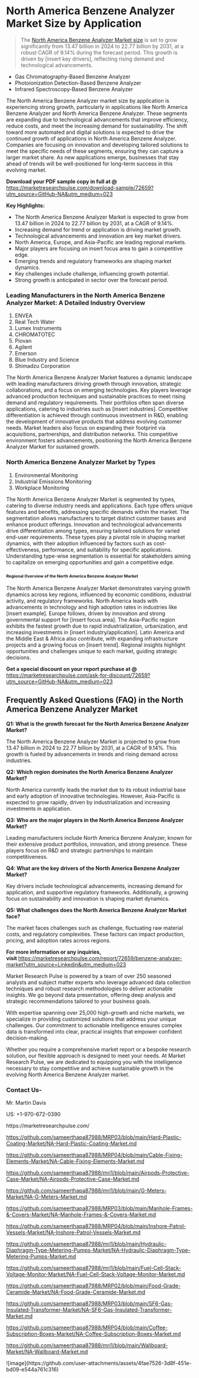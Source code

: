 <h1>North America Benzene Analyzer Market&nbsp;Size by Application</h1><blockquote><p>The <a href="https://marketresearchpulse.com/download-sample/72659?utm_source=GitHub-NA&amp;utm_medium=023">North America Benzene Analyzer Market size</a> is set to grow significantly from 13.47 billion in 2024 to 22.77 billion by 2031, at a robust CAGR of 9.14% during the forecast period. This growth is driven by [insert key drivers], reflecting rising demand and technological advancements.</p></blockquote><ul><li>Gas Chromatography-Based Benzene Analyzer<li> Photoionization Detection-Based Benzene Analyzer<li> Infrared Spectroscopy-Based Benzene Analyzer</li></ul><p>The North America Benzene Analyzer market size by application is experiencing strong growth, particularly in applications like North America Benzene Analyzer and North America Benzene Analyzer. These segments are expanding due to technological advancements that improve efficiency, reduce costs, and meet the increasing demand for sustainability. The shift toward more automated and digital solutions is expected to drive the continued growth of applications in North America Benzene Analyzer. Companies are focusing on innovation and developing tailored solutions to meet the specific needs of these segments, ensuring they can capture a larger market share. As new applications emerge, businesses that stay ahead of trends will be well-positioned for long-term success in this evolving market.</p><p><strong>Download your PDF sample copy in full at @ </strong><a href="https://marketresearchpulse.com/download-sample/72659?utm_source=GitHub-NA&amp;utm_medium=023">https://marketresearchpulse.com/download-sample/72659?utm_source=GitHub-NA&amp;utm_medium=023</a></p><p><strong>Key Highlights: </strong></p><ul><li>The North America Benzene Analyzer Market is expected to grow from 13.47 billion in 2024 to 22.77 billion by 2031, at a CAGR of 9.14%.</li><li>Increasing demand for trend or application is driving market growth.</li><li>Technological advancements and innovation are key market drivers.</li><li>North America, Europe, and Asia-Pacific are leading regional markets.</li><li>Major players are focusing on insert focus area to gain a competitive edge.</li><li>Emerging trends and regulatory frameworks are shaping market dynamics.</li><li>Key challenges include challenge, influencing growth potential.</li><li>Strong growth is anticipated in sector over the forecast period.</li></ul><h3>Leading Manufacturers in the North America Benzene Analyzer Market: A Detailed Industry Overview</h3><ol><li>ENVEA</li><li>Real Tech Water</li><li>Lumex Instruments</li><li>CHROMATOTEC</li><li>Piovan</li><li>Agilent</li><li>Emerson</li><li>Blue Industry and Science</li><li>Shimadzu Corporation</li></ol><div class="flex max-w-full flex-col flex-grow"><div class="min-h-8 text-message flex w-full flex-col items-end gap-2 whitespace-normal break-words [.text-message+&amp;]:mt-5" dir="auto" data-message-author-role="assistant" data-message-id="fd8432e4-4910-450d-b182-61b7bfb0a01f" data-message-model-slug="gpt-4o"><div class="flex w-full flex-col gap-1 empty:hidden first:pt-[3px]"><div class="markdown prose w-full break-words dark:prose-invert light"><p>The North America Benzene Analyzer Market features a dynamic landscape with leading manufacturers driving growth through innovation, strategic collaborations, and a focus on emerging technologies. Key players leverage advanced production techniques and sustainable practices to meet rising demand and regulatory requirements. Their portfolios often span diverse applications, catering to industries such as [insert industries]. Competitive differentiation is achieved through continuous investment in R&amp;D, enabling the development of innovative products that address evolving customer needs. Market leaders also focus on expanding their footprint via acquisitions, partnerships, and distribution networks. This competitive environment fosters advancements, positioning the North America Benzene Analyzer Market for sustained growth.</p></div></div></div></div><h3>North America Benzene Analyzer Market by Types</h3><ol><li>Environmental Monitoring<li> Industrial Emissions Monitoring<li> Workplace Monitoring</li></ol><div class="flex max-w-full flex-col flex-grow"><div class="min-h-8 text-message flex w-full flex-col items-end gap-2 whitespace-normal break-words [.text-message+&amp;]:mt-5" dir="auto" data-message-author-role="assistant" data-message-id="084470be-0bb7-4664-bddf-5156b4f41249" data-message-model-slug="gpt-4o-mini"><div class="flex w-full flex-col gap-1 empty:hidden first:pt-[3px]"><div class="markdown prose w-full break-words dark:prose-invert light"><p>The North America Benzene Analyzer Market is segmented by types, catering to diverse industry needs and applications. Each type offers unique features and benefits, addressing specific demands within the market. The segmentation allows manufacturers to target distinct customer bases and enhance product offerings. Innovation and technological advancements drive differentiation among types, ensuring tailored solutions for varied end-user requirements. These types play a pivotal role in shaping market dynamics, with their adoption influenced by factors such as cost-effectiveness, performance, and suitability for specific applications. Understanding type-wise segmentation is essential for stakeholders aiming to capitalize on emerging opportunities and gain a competitive edge.</p></div></div></div></div><h3><span style="font-size: 11px;">Regional Overview of the North America Benzene Analyzer Market</span></h3><div class="flex max-w-full flex-col flex-grow"><div class="min-h-8 text-message flex w-full flex-col items-end gap-2 whitespace-normal break-words [.text-message+&amp;]:mt-5" dir="auto" data-message-author-role="assistant" data-message-id="e9038762-ce64-4e30-91c9-9bd413514231" data-message-model-slug="gpt-4o-mini"><div class="flex w-full flex-col gap-1 empty:hidden first:pt-[3px]"><div class="markdown prose w-full break-words dark:prose-invert light"><p>The North America Benzene Analyzer Market demonstrates varying growth dynamics across key regions, influenced by economic conditions, industrial activity, and regulatory frameworks. North America leads with advancements in technology and high adoption rates in industries like [insert example]. Europe follows, driven by innovation and strong governmental support for [insert focus area]. The Asia-Pacific region exhibits the fastest growth due to rapid industrialization, urbanization, and increasing investments in [insert industry/application]. Latin America and the Middle East &amp; Africa also contribute, with expanding infrastructure projects and a growing focus on [insert trend]. Regional insights highlight opportunities and challenges unique to each market, guiding strategic decisions.</p></div></div></div></div><p><strong>Get a special discount on your report purchase at @ </strong><a href="https://marketresearchpulse.com/ask-for-discount/72659?utm_source=GitHub-NA&amp;utm_medium=023">https://marketresearchpulse.com/ask-for-discount/72659?utm_source=GitHub-NA&amp;utm_medium=023</a></p><h2>Frequently Asked Questions (FAQ) in the North America Benzene Analyzer Market</h2><p><strong>Q1: What is the growth forecast for the North America Benzene Analyzer Market?</strong></p><p>The North America Benzene Analyzer Market is projected to grow from 13.47 billion in 2024 to 22.77 billion by 2031, at a CAGR of 9.14%. This growth is fueled by advancements in trends and rising demand across industries.</p><p><strong>Q2: Which region dominates the North America Benzene Analyzer Market?</strong></p><p>North America currently leads the market due to its robust industrial base and early adoption of innovative technologies. However, Asia-Pacific is expected to grow rapidly, driven by industrialization and increasing investments in application.</p><p><strong>Q3: Who are the major players in the North America Benzene Analyzer Market?</strong></p><p>Leading manufacturers include North America Benzene Analyzer, known for their extensive product portfolios, innovation, and strong presence. These players focus on R&amp;D and strategic partnerships to maintain competitiveness.</p><p><strong>Q4: What are the key drivers of the North America Benzene Analyzer Market?</strong></p><p>Key drivers include technological advancements, increasing demand for application, and supportive regulatory frameworks. Additionally, a growing focus on sustainability and innovation is shaping market dynamics.</p><p><strong>Q5: What challenges does the North America Benzene Analyzer Market face?</strong></p><p>The market faces challenges such as challenge, fluctuating raw material costs, and regulatory complexities. These factors can impact production, pricing, and adoption rates across regions.</p><p><strong>For more information or any inquiries, visit&nbsp;</strong><a href="https://marketresearchpulse.com/report/72659/benzene-analyzer-market?utm_source=Linkedin&utm_medium=023">https://marketresearchpulse.com/report/72659/benzene-analyzer-market?utm_source=Linkedin&utm_medium=023</a></p><p>Market Research Pulse is powered by a team of over 250 seasoned analysts and subject matter experts who leverage advanced data collection techniques and robust research methodologies to deliver actionable insights. We go beyond data presentation, offering deep analysis and strategic recommendations tailored to your business goals.</p><p>With expertise spanning over 25,000 high-growth and niche markets, we specialize in providing customized solutions that address your unique challenges. Our commitment to actionable intelligence ensures complex data is transformed into clear, practical insights that empower confident decision-making.</p><p>Whether you require a comprehensive market report or a bespoke research solution, our flexible approach is designed to meet your needs. At Market Research Pulse, we are dedicated to equipping you with the intelligence necessary to stay competitive and achieve sustainable growth in the evolving North America Benzene Analyzer market.</p><h3><strong>Contact Us-</strong></h3><p>Mr. Martin Davis</p><p>US: +1-970-672-0390</p><p>https://marketresearchpulse.com/</p><p><a href="https://github.com/sameerthapa87988/MRP03/blob/main/Hard-Plastic-Coating-Market/NA-Hard-Plastic-Coating-Market.md">https://github.com/sameerthapa87988/MRP03/blob/main/Hard-Plastic-Coating-Market/NA-Hard-Plastic-Coating-Market.md</a></p><p><a href="https://github.com/sameerthapa87988/MRP04/blob/main/Cable-Fixing-Elements-Market/NA-Cable-Fixing-Elements-Market.md">https://github.com/sameerthapa87988/MRP04/blob/main/Cable-Fixing-Elements-Market/NA-Cable-Fixing-Elements-Market.md</a></p><p><a href="https://github.com/sameerthapa87988/mri1/blob/main/Airpods-Protective-Case-Market/NA-Airpods-Protective-Case-Market.md">https://github.com/sameerthapa87988/mri1/blob/main/Airpods-Protective-Case-Market/NA-Airpods-Protective-Case-Market.md</a></p><p><a href="https://github.com/sameerthapa87988/mri1/blob/main/G-Meters-Market/NA-G-Meters-Market.md">https://github.com/sameerthapa87988/mri1/blob/main/G-Meters-Market/NA-G-Meters-Market.md</a></p><p><a href="https://github.com/sameerthapa87988/MRP03/blob/main/Manhole-Frames-&-Covers-Market/NA-Manhole-Frames-&-Covers-Market.md">https://github.com/sameerthapa87988/MRP03/blob/main/Manhole-Frames-&-Covers-Market/NA-Manhole-Frames-&-Covers-Market.md</a></p><p><a href="https://github.com/sameerthapa87988/MRP04/blob/main/Inshore-Patrol-Vessels-Market/NA-Inshore-Patrol-Vessels-Market.md">https://github.com/sameerthapa87988/MRP04/blob/main/Inshore-Patrol-Vessels-Market/NA-Inshore-Patrol-Vessels-Market.md</a></p><p><a href="https://github.com/sameerthapa87988/mri1/blob/main/Hydraulic-Diaphragm-Type-Metering-Pumps-Market/NA-Hydraulic-Diaphragm-Type-Metering-Pumps-Market.md">https://github.com/sameerthapa87988/mri1/blob/main/Hydraulic-Diaphragm-Type-Metering-Pumps-Market/NA-Hydraulic-Diaphragm-Type-Metering-Pumps-Market.md</a></p><p><a href="https://github.com/sameerthapa87988/mri1/blob/main/Fuel-Cell-Stack-Voltage-Monitor-Market/NA-Fuel-Cell-Stack-Voltage-Monitor-Market.md">https://github.com/sameerthapa87988/mri1/blob/main/Fuel-Cell-Stack-Voltage-Monitor-Market/NA-Fuel-Cell-Stack-Voltage-Monitor-Market.md</a></p><p><a href="https://github.com/sameerthapa87988/MRP02/blob/main/Food-Grade-Ceramide-Market/NA-Food-Grade-Ceramide-Market.md">https://github.com/sameerthapa87988/MRP02/blob/main/Food-Grade-Ceramide-Market/NA-Food-Grade-Ceramide-Market.md</a></p><p><a href="https://github.com/sameerthapa87988/MRP03/blob/main/SF6-Gas-Insulated-Transformer-Market/NA-SF6-Gas-Insulated-Transformer-Market.md">https://github.com/sameerthapa87988/MRP03/blob/main/SF6-Gas-Insulated-Transformer-Market/NA-SF6-Gas-Insulated-Transformer-Market.md</a></p><p><a href="https://github.com/sameerthapa87988/MRP04/blob/main/Coffee-Subscription-Boxes-Market/NA-Coffee-Subscription-Boxes-Market.md">https://github.com/sameerthapa87988/MRP04/blob/main/Coffee-Subscription-Boxes-Market/NA-Coffee-Subscription-Boxes-Market.md</a></p><p><a href="https://github.com/sameerthapa87988/mri1/blob/main/Wallboard-Market/NA-Wallboard-Market.md">https://github.com/sameerthapa87988/mri1/blob/main/Wallboard-Market/NA-Wallboard-Market.md</a></p>
![image](https://github.com/user-attachments/assets/4fae7526-3d8f-451e-bd09-e544a761c316)
